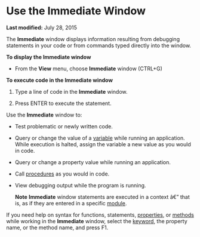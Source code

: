 
# Use the Immediate Window

 **Last modified:** July 28, 2015

The  **Immediate** window displays information resulting from debugging statements in your code or from commands typed directly into the window.

 **To display the Immediate window**



- From the  **View** menu, choose **Immediate** window (CTRL+G)
    

 **To execute code in the Immediate window**


1. Type a line of code in the  **Immediate** window.
    
2. Press ENTER to execute the statement.
    

Use the  **Immediate** window to:


- Test problematic or newly written code.
    
- Query or change the value of a  [variable](b8bdf64f-5920-1ae9-16d0-b26d09524a30.md) while running an application. While execution is halted, assign the variable a new value as you would in code.
    
- Query or change a property value while running an application.
    
- Call  [procedures](b8bdf64f-5920-1ae9-16d0-b26d09524a30.md) as you would in code.
    
- View debugging output while the program is running.
    
     **Note**   **Immediate** window statements are executed in a context â€” that is, as if they are entered in a specific [module](b8bdf64f-5920-1ae9-16d0-b26d09524a30.md).

If you need help on syntax for functions, statements,  [properties](b8bdf64f-5920-1ae9-16d0-b26d09524a30.md), or  [methods](b8bdf64f-5920-1ae9-16d0-b26d09524a30.md) while working in the **Immediate** window, select the [keyword](b8bdf64f-5920-1ae9-16d0-b26d09524a30.md), the property name, or the method name, and press F1.
